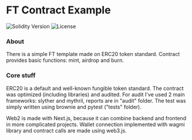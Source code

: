 # FT Contract Example

<p align="left">
  <img src="https://img.shields.io/badge/Solidity-0.8.18-informational" alt="Solidity Version">
  <img src="https://img.shields.io/badge/License-MIT-success" alt="License">
</p>
  
<h3>About</h3>

There is a simple FT template made on ERC20 token standard. Contract provides basic functions: mint, airdrop and burn.

<h3>Core stuff</h3>

ERC20 is a default and well-known fungible token standard. The contract was optimized (including libraries) and audited. For audit I've used 2 main frameworks: slyther and mythril, reports are in "audit" folder. The test was simply written using brownie and pytest ("tests" folder).

Web2 is made with Next.js, because it can combine backend and frontend in more complicated projects. Wallet connection implemented with wagmi library and contract calls are made using web3.js.
